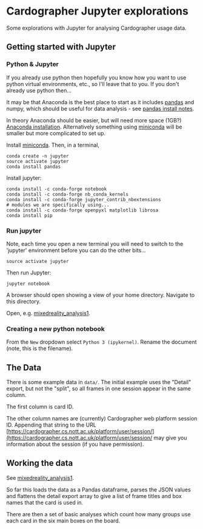 # Cardographer Jupyter explorations

Some explorations with Jupyter for analysing Cardographer usage data.

## Getting started with Jupyter

### Python & Jupyter

If you already use python then hopefully you know how you want
to use python virtual environments, etc., so I'll leave that to 
you. If you don't already use python then...

It may be that Anaconda is the best place to start as it includes
[pandas](https://pandas.pydata.org/) and numpy, which should be
useful for data analysis - see
[pandas install notes](https://pandas.pydata.org/docs/getting_started/install.html).

In theory Anaconda should be easier, but will need more space (1GB?)
[Anaconda installation](https://docs.continuum.io/anaconda/install/).
Alternatively something using 
[miniconda](https://docs.conda.io/en/latest/miniconda.html) will be
smaller but more complicated to set up.

Install 
[miniconda](https://docs.conda.io/en/latest/miniconda.html).
Then, in a terminal, 
```
conda create -n jupyter
source activate jupyter
conda install pandas
```
Install jupyter:
```
conda install -c conda-forge notebook
conda install -c conda-forge nb_conda_kernels
conda install -c conda-forge jupyter_contrib_nbextensions
# modules we are specifically using...
conda install -c conda-forge openpyxl matplotlib librosa
conda install pip
```

### Run jupyter

Note, each time you open a new terminal you will need to switch
to the 'jupyter' environment before you can do the other bits...
```
source activate jupyter
```
Then run Jupyter:
```
jupyter notebook
```
A browser should open showing a view of your home directory.
Navigate to this directory.

Open, e.g. [mixedreality_analysis1](mixedreality_analysis1). 

### Creating a new python notebook

From the `New` dropdown select `Python 3 (ipykernel)`.
Rename the document (note, this is the filename).

## The Data

There is some example data in `data/`.
The initial example uses the "Detail" export, but not the "split",
so all frames in one session appear in the same column.

The first column is card ID.

The other column names are (currently) Cardographer web platform
session ID. Appending that string to the URL
[https://cardographer.cs.nott.ac.uk/platform/user/session/](https://cardographer.cs.nott.ac.uk/platform/user/session/
may give you information about the session (if you have permission).

## Working the data

See [mixedreality_analysis1](mixedreality_analysis1). 

So far this loads the data as a Pandas dataframe, parses the JSON
values and flattens the detail export array to give a list of 
frame titles and box names that the card is used in.

There are then a set of basic analyses which count how many groups
use each card in the six main boxes on the board.
